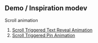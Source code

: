 ## Demo / Inspiration modev
Scroll animation
1. [Scroll Triggered Text Reveal Animation](https://github.com/modesuuu/Scroll-Triggered-Text-Reveal-Animation)
2. [Scroll Triggered Pin Animation](https://github.com/modesuuu/Animation-pin)
